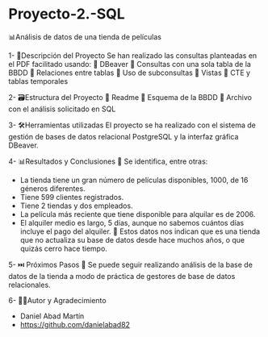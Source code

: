 # Proyecto-2.-SQL
📊Análisis de datos de una tienda de películas

1-	📒Descripción del Proyecto
Se han realizado las consultas planteadas en el PDF facilitado usando:
	DBeaver
	Consultas con una sola tabla de la BBDD
	Relaciones entre tablas
	Uso de subconsultas
	Vistas
	CTE y tablas temporales 

2-	🗃️Estructura del Proyecto
	Readme
	Esquema de la BBDD
	Archivo con el análisis solicitado en SQL

3-	🛠️Herramientas utilizadas
El proyecto se ha realizado con el sistema de gestión de bases de datos relacional PostgreSQL y la interfaz gráfica DBeaver.

4-	📊Resultados y Conclusiones
	Se identifica, entre otras:
-	La tienda tiene un gran número de películas disponibles, 1000, de 16 géneros diferentes.
-	Tiene 599 clientes registrados.
-	Tiene 2 tiendas y dos empleados.
-	La película más reciente que tiene disponible para alquilar es de 2006.
-	El alquiler medio es largo, 5 días, aunque no sabemos cuántos días incluye el pago del alquiler.
	Estos datos nos indican que es una tienda que no actualiza su base de datos desde hace muchos años, o que quizás cerro hace tiempo.

5-	⏭️ Próximos Pasos
	Se puede seguir realizando análisis de la base de datos de la tienda a modo de práctica de gestores de base de datos relacionales.

6-	✍🏼Autor y Agradecimiento
-	Daniel Abad Martín
-	https://github.com/danielabad82

